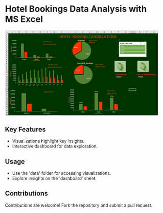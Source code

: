 # Hotel Bookings Data Analysis with MS Excel

![Hotel Bookings Dashboard](https://github.com/mateenjameel/Hotel_Bookings_Data_Analysis/blob/main/Hotel_Bookings.PNG)

## Key Features

- Visualizations highlight key insights.
- Interactive dashboard for data exploration.

## Usage

- Use the 'data' folder for accessing visualizations.
- Explore insights on the 'dashboard' sheet.

## Contributions

Contributions are welcome! Fork the repository and submit a pull request.
